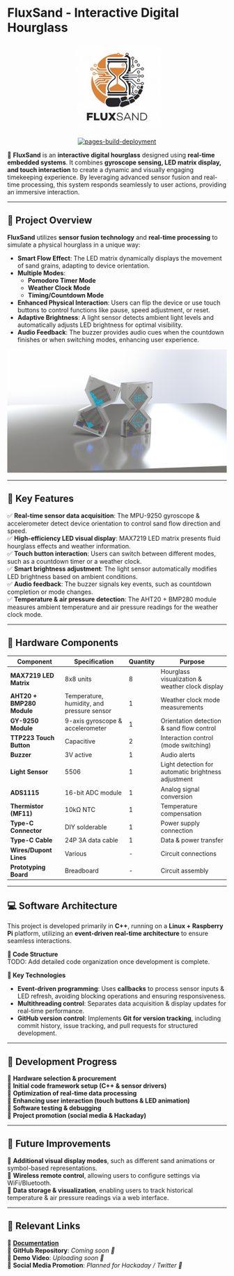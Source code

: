 # **FluxSand - Interactive Digital Hourglass**

<div align=center>
<img src="./FluxSand.jpg" height="200">
<p>



[![pages-build-deployment](https://github.com/FluxSand/FluxSand.github.io/actions/workflows/pages/pages-build-deployment/badge.svg)](https://github.com/FluxSand/FluxSand.github.io/actions/workflows/pages/pages-build-deployment)

</div>

🚀 **FluxSand** is an **interactive digital hourglass** designed using **real-time embedded systems**. It combines **gyroscope sensing, LED matrix display, and touch interaction** to create a dynamic and visually engaging timekeeping experience. By leveraging advanced sensor fusion and real-time processing, this system responds seamlessly to user actions, providing an immersive interaction.

---

## **📌 Project Overview**

**FluxSand** utilizes **sensor fusion technology** and **real-time processing** to simulate a physical hourglass in a unique way:

- **Smart Flow Effect**: The LED matrix dynamically displays the movement of sand grains, adapting to device orientation.
- **Multiple Modes**:
  * **Pomodoro Timer Mode**
  * **Weather Clock Mode**
  * **Timing/Countdown Mode**
- **Enhanced Physical Interaction**: Users can flip the device or use touch buttons to control functions like pause, speed adjustment, or reset.
- **Adaptive Brightness**: A light sensor detects ambient light levels and automatically adjusts LED brightness for optimal visibility.
- **Audio Feedback**: The buzzer provides audio cues when the countdown finishes or when switching modes, enhancing user experience.

<div align=center>
<img src="./preview.png">
<p>
</div>

---

## **🎯 Key Features**

✅ **Real-time sensor data acquisition**: The MPU-9250 gyroscope & accelerometer detect device orientation to control sand flow direction and speed.  
✅ **High-efficiency LED visual display**: MAX7219 LED matrix presents fluid hourglass effects and weather information.  
✅ **Touch button interaction**: Users can switch between different modes, such as a countdown timer or a weather clock.  
✅ **Smart brightness adjustment**: The light sensor automatically modifies LED brightness based on ambient conditions.  
✅ **Audio feedback**: The buzzer signals key events, such as countdown completion or mode changes.  
✅ **Temperature & air pressure detection**: The AHT20 + BMP280 module measures ambient temperature and air pressure readings for the weather clock mode.  

---

## **🔧 Hardware Components**

| Component | Specification | Quantity | Purpose |
|-----------|---------------|----------|---------|
| **MAX7219 LED Matrix** | 8x8 units | 8 | Hourglass visualization & weather clock display |
| **AHT20 + BMP280 Module** | Temperature, humidity, and pressure sensor | 1 | Weather clock mode measurements |
| **GY-9250 Module** | 9-axis gyroscope & accelerometer | 1 | Orientation detection & sand flow control |
| **TTP223 Touch Button** | Capacitive | 2 | Interaction control (mode switching) |
| **Buzzer** | 3V active | 1 | Audio alerts |
| **Light Sensor** | 5506 | 1 | Light detection for automatic brightness adjustment |
| **ADS1115** | 16-bit ADC module | 1 | Analog signal conversion |
| **Thermistor (MF11)** | 10kΩ NTC | 1 | Temperature compensation |
| **Type-C Connector** | DIY solderable | 1 | Power supply connection |
| **Type-C Cable** | 24P 3A data cable | 1 | Data & power transfer |
| **Wires/Dupont Lines** | Various | - | Circuit connections |
| **Prototyping Board** | Breadboard | - | Circuit assembly |

---

## **💻 Software Architecture**

This project is developed primarily in **C++**, running on a **Linux + Raspberry Pi** platform, utilizing an **event-driven real-time architecture** to ensure seamless interactions.

**📌 Code Structure**  
TODO: Add detailed code organization once development is complete.

**📌 Key Technologies**  

- **Event-driven programming**: Uses **callbacks** to process sensor inputs & LED refresh, avoiding blocking operations and ensuring responsiveness.
- **Multithreading control**: Separates data acquisition & display updates for real-time performance.
- **GitHub version control**: Implements **Git for version tracking**, including commit history, issue tracking, and pull requests for structured development.

---

## **🚀 Development Progress**

🔄 **Hardware selection & procurement**  
🔄 **Initial code framework setup (C++ & sensor drivers)**  
🔄 **Optimization of real-time data processing**  
🔄 **Enhancing user interaction (touch buttons & LED animation)**  
🔄 **Software testing & debugging**  
📢 **Project promotion (social media & Hackaday)**  

---

## **📢 Future Improvements**

🔹 **Additional visual display modes**, such as different sand animations or symbol-based representations.  
🔹 **Wireless remote control**, allowing users to configure settings via WiFi/Bluetooth.  
🔹 **Data storage & visualization**, enabling users to track historical temperature & air pressure readings via a web interface.  

---

## **🔗 Relevant Links**

📝 [**Documentation**](https://fluxsand.github.io/)  
📌 **GitHub Repository**: *Coming soon 🚀*  
📌 **Demo Video**: *Uploading soon 🎥*  
📌 **Social Media Promotion**: *Planned for Hackaday / Twitter 📢*  
